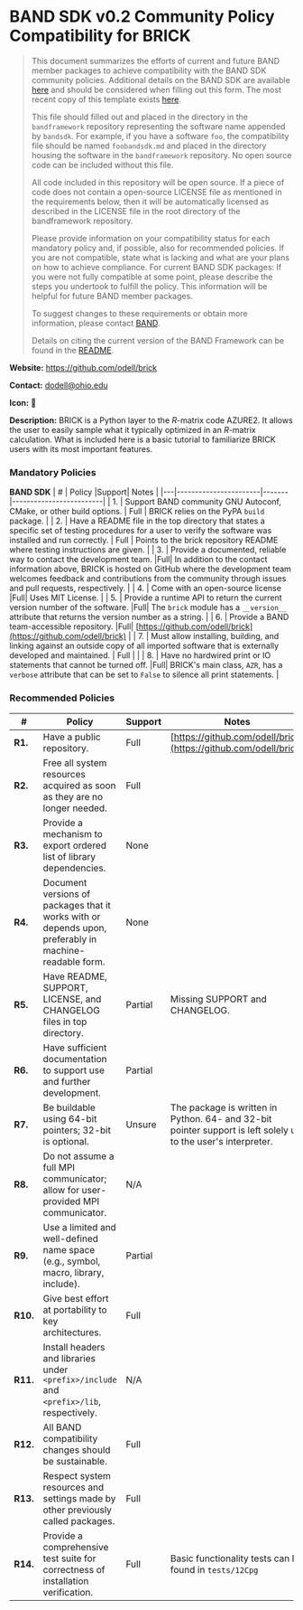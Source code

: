 # BAND SDK v0.2 Community Policy Compatibility for BRICK


> This document summarizes the efforts of current and future BAND member
> packages to achieve compatibility with the BAND SDK community policies.
> Additional details on the BAND SDK are available
> [here](https://raw.githubusercontent.com/bandframework/bandframework/main/resources/sdkpolicies/bandsdk.md)
> and should be considered when filling out this form. The most recent copy of
> this template exists
> [here](https://raw.githubusercontent.com/bandframework/bandframework/main/resources/sdkpolicies/template.md).
>
> This file should filled out and placed in the directory in the `bandframework`
> repository representing the software name appended by `bandsdk`.  For example,
> if you have a software `foo`, the compatibility file should be named
> `foobandsdk.md` and placed in the directory housing the software in the
> `bandframework` repository. No open source code can be included without this
> file.
>
> All code included in this repository will be open source.  If a piece of code
> does not contain a open-source LICENSE file as mentioned in the requirements
> below, then it will be automatically licensed as described in the LICENSE file
> in the root directory of the bandframework repository.
>
> Please provide information on your compatibility status for each mandatory
> policy and, if possible, also for recommended policies. If you are not
> compatible, state what is lacking and what are your plans on how to achieve
> compliance. For current BAND SDK packages: If you were not fully compatible at
> some point, please describe the steps you undertook to fulfill the policy.
> This information will be helpful for future BAND member packages.
>
> To suggest changes to these requirements or obtain more information, please
> contact [BAND](https://bandframework.github.io/team).
>
> Details on citing the current version of the BAND Framework can be found in the [README](https://github.com/bandframework/bandframework).

**Website:** https://github.com/odell/brick

**Contact:** dodell@ohio.edu

**Icon:** 🧱

**Description:**  BRICK is a Python layer to the $R$-matrix code AZURE2. It
allows the user to easily sample what it typically optimized in an $R$-matrix
calculation. What is included here is a basic tutorial to familiarize BRICK
users with its most important features.

### Mandatory Policies

**BAND SDK**
| # | Policy                 |Support| Notes                   |
|---|-----------------------|-------|-------------------------|
| 1. | Support BAND community GNU Autoconf, CMake, or other build options. | Full | BRICK relies on the PyPA `build` package. |
| 2. | Have a README file in the top directory that states a specific set of testing procedures for a user to verify the software was installed and run correctly. | Full | Points to the brick repository README where testing instructions are given. |
| 3. | Provide a documented, reliable way to contact the development team. |Full| In addition to the contact information above, BRICK is hosted on GitHub where the development team welcomes feedback and contributions from the community through issues and pull requests, respectively. |
| 4. | Come with an open-source license |Full| Uses MIT License. |
| 5. | Provide a runtime API to return the current version number of the software. |Full| The `brick` module has a `__version__` attribute that returns the version number as a string. |
| 6. | Provide a BAND team-accessible repository. |Full| [https://github.com/odell/brick](https://github.com/odell/brick) |
| 7. | Must allow installing, building, and linking against an outside copy of all imported software that is externally developed and maintained. | Full | |
| 8. | Have no hardwired print or IO statements that cannot be turned off. |Full| BRICK's main class, `AZR`, has a `verbose` attribute that can be set to `False` to silence all print statements. |

### Recommended Policies

| # | Policy                 |Support| Notes                   |
|---|------------------------|-------|-------------------------|
|**R1.**| Have a public repository. | Full | [https://github.com/odell/brick](https://github.com/odell/brick) |
|**R2.**| Free all system resources acquired as soon as they are no longer needed. | Full | |
|**R3.**| Provide a mechanism to export ordered list of library dependencies. | None |  |
|**R4.**| Document versions of packages that it works with or depends upon, preferably in machine-readable form.  | None |  |
|**R5.**| Have README, SUPPORT, LICENSE, and CHANGELOG files in top directory.  | Partial | Missing SUPPORT and CHANGELOG. |
|**R6.**| Have sufficient documentation to support use and further development.  | Partial |  |
|**R7.**| Be buildable using 64-bit pointers; 32-bit is optional. | Unsure | The package is written in Python. 64- and 32-bit pointer support is left solely up to the user's interpreter. |
|**R8.**| Do not assume a full MPI communicator; allow for user-provided MPI communicator. | N/A |  |
|**R9.**| Use a limited and well-defined name space (e.g., symbol, macro, library, include). | Partial | |
|**R10.**| Give best effort at portability to key architectures. | Full | |
|**R11.**| Install headers and libraries under `<prefix>/include` and `<prefix>/lib`, respectively. | N/A | |
|**R12.**| All BAND compatibility changes should be sustainable. | Full | |
|**R13.**| Respect system resources and settings made by other previously called packages. | Full | |
|**R14.**| Provide a comprehensive test suite for correctness of installation verification. |Full| Basic functionality tests can be found in `tests/12Cpg` |
